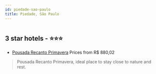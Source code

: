 ```yaml
---
id: piedade-sao-paulo
title: Piedade, São Paulo
---
```


<center><img src="https://static.hotelurbano.com/reservas/prod0/6/6368/560bf8d518505_pousada-recanto-primavera.jpg" alt="" /></center>


##  3 star hotels - ⭐️⭐️⭐️

-    [Pousada Recanto Primavera](https://us.hurb.com/hotels/piedade/pousada-recanto-primavera-6368?cmp=18055) Prices from R$ 880,02
   > Pousada Recanto Primavera, ideal place to stay close to nature and rest.
